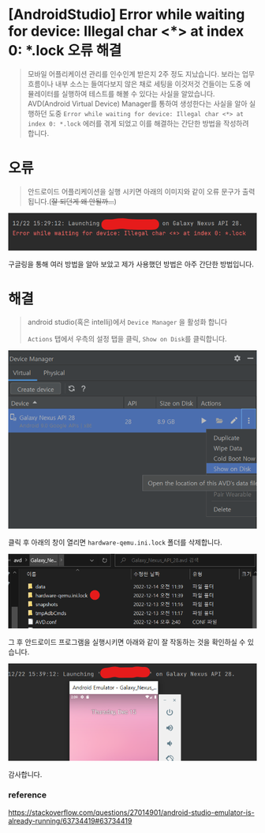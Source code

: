 # [AndroidStudio] <Error> Error while waiting for device: Illegal char <*> at index 0: *.lock 오류 해결

> 모바일 어플리케이션 관리를 인수인계 받은지 2주 정도 지났습니다. 보라는 업무 흐름이나 내부 소스는 들여다보지 않은 채로 세팅을 이것저것 건들이는 도중 에뮬레이터를 실행하여 테스트를 해볼 수 있다는 사실을 알았습니다. AVD(Android Virtual Device) Manager를 통하여 생성한다는 사실을 알아 실행하던 도중 `Error while waiting for device: Illegal char <*> at index 0: *.lock` 에러를 겪게 되었고 이를 해결하는 간단한 방법을 작성하려 합니다.

# 오류

> 안드로이드 어플리케이션을 실행 시키면 아래의 이미지와 같이 오류 문구가 출력됩니다.(~~잘 되던게 왜 안될까...~~)

![image-20221222153645953](https://raw.githubusercontent.com/KrGil/TIL/b810b18b8722249cf4a3027a79f34993fb65dde7/CS/IDETools/AndroidStudio/avd_manager.assets/image-20221222153645953.png)

구글링을 통해 여러 방법을 알아 보았고 제가 사용했던 방법은 아주 간단한 방법입니다.

# 해결

> android studio(혹은 intellij)에서 `Device Manager` 을 활성화 합니다
>
> `Actions` 탭에서 우측의 설정 탭을 클릭, `Show on Disk`를 클릭합니다.

![image-20221222153726811](https://raw.githubusercontent.com/KrGil/TIL/b810b18b8722249cf4a3027a79f34993fb65dde7/CS/IDETools/AndroidStudio/avd_manager.assets/image-20221222153726811.png)



클릭 후 아래의 창이 열리면 `hardware-qemu.ini.lock` 폴더를 삭제합니다.

![image-20221222153814647](https://raw.githubusercontent.com/KrGil/TIL/b810b18b8722249cf4a3027a79f34993fb65dde7/CS/IDETools/AndroidStudio/avd_manager.assets/image-20221222153814647.png)



그 후 안드로이드 프로그램을 실행시키면 아래와 같이 잘 작동하는 것을 확인하실 수 있습니다.

![image-20221222154012006](https://raw.githubusercontent.com/KrGil/TIL/b810b18b8722249cf4a3027a79f34993fb65dde7/CS/IDETools/AndroidStudio/avd_manager.assets/image-20221222154012006.png)



감사합니다.

### reference

https://stackoverflow.com/questions/27014901/android-studio-emulator-is-already-running/63734419#63734419